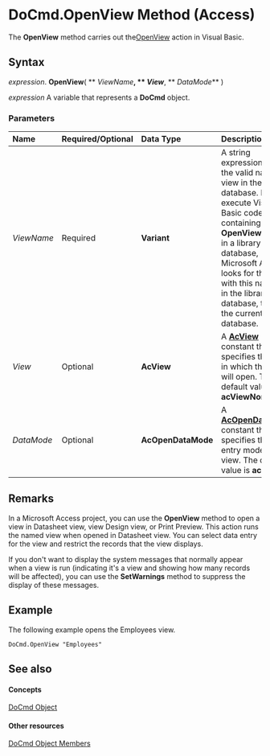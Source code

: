 
# DoCmd.OpenView Method (Access)

The  **OpenView** method carries out the[OpenView](http://msdn.microsoft.com/library/4d3b7e6d-4b81-4fbe-7222-24d745350321%28Office.15%29.aspx) action in Visual Basic.


## Syntax

 _expression_. **OpenView**( ** _ViewName_**, ** _View_**, ** _DataMode_** )

 _expression_ A variable that represents a **DoCmd** object.


### Parameters



|**Name**|**Required/Optional**|**Data Type**|**Description**|
|:-----|:-----|:-----|:-----|
| _ViewName_|Required|**Variant**|A string expression that's the valid name of a view in the current database. If you execute Visual Basic code containing the  **OpenView** method in a library database, Microsoft Access looks for the view with this name first in the library database, then in the current database.|
| _View_|Optional|**AcView**|A  **[AcView](708b0b90-8144-be34-f312-6914d4aa8e68.md)** constant that specifies the view in which the view will open. The default value is **acViewNormal**.|
| _DataMode_|Optional|**AcOpenDataMode**|A  **[AcOpenDataMode](e50b49fd-b77e-5ee5-d973-59ef46faddd7.md)** constant that specifies the data entry mode for the view. The default value is **acEdit**.|

## Remarks

In a Microsoft Access project, you can use the  **OpenView** method to open a view in Datasheet view, view Design view, or Print Preview. This action runs the named view when opened in Datasheet view. You can select data entry for the view and restrict the records that the view displays.

If you don't want to display the system messages that normally appear when a view is run (indicating it's a view and showing how many records will be affected), you can use the  **SetWarnings** method to suppress the display of these messages.


## Example

The following example opens the Employees view.


```
DoCmd.OpenView "Employees"
```


## See also


#### Concepts


[DoCmd Object](3ce44cca-9979-0a1e-9787-079a52ce528f.md)
#### Other resources


[DoCmd Object Members](3e7ade9e-86e4-0751-188b-5d31c9101651.md)